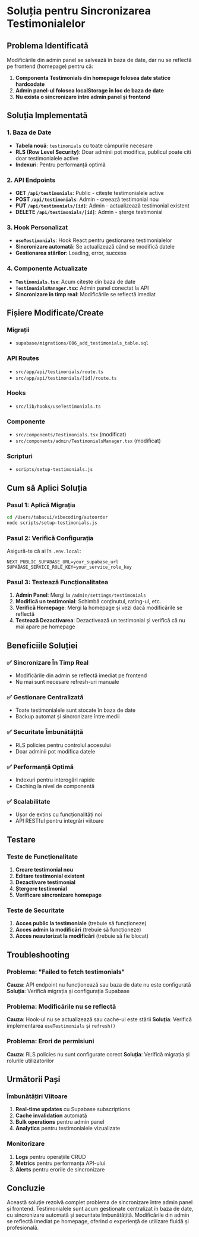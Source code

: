# Soluția pentru Sincronizarea Testimonialelor

## Problema Identificată

Modificările din admin panel se salvează în baza de date, dar nu se reflectă pe frontend (homepage) pentru că:

1. **Componenta Testimonials din homepage folosea date statice hardcodate**
2. **Admin panel-ul folosea localStorage în loc de baza de date**
3. **Nu exista o sincronizare între admin panel și frontend**

## Soluția Implementată

### 1. Baza de Date
- **Tabela nouă**: `testimonials` cu toate câmpurile necesare
- **RLS (Row Level Security)**: Doar adminii pot modifica, publicul poate citi doar testimonialele active
- **Indexuri**: Pentru performanță optimă

### 2. API Endpoints
- **GET `/api/testimonials`**: Public - citește testimonialele active
- **POST `/api/testimonials`**: Admin - creează testimonial nou
- **PUT `/api/testimonials/[id]`**: Admin - actualizează testimonial existent
- **DELETE `/api/testimonials/[id]`**: Admin - șterge testimonial

### 3. Hook Personalizat
- **`useTestimonials`**: Hook React pentru gestionarea testimonialelor
- **Sincronizare automată**: Se actualizează când se modifică datele
- **Gestionarea stărilor**: Loading, error, success

### 4. Componente Actualizate
- **`Testimonials.tsx`**: Acum citește din baza de date
- **`TestimonialsManager.tsx`**: Admin panel conectat la API
- **Sincronizare în timp real**: Modificările se reflectă imediat

## Fișiere Modificate/Create

### Migrații
- `supabase/migrations/006_add_testimonials_table.sql`

### API Routes
- `src/app/api/testimonials/route.ts`
- `src/app/api/testimonials/[id]/route.ts`

### Hooks
- `src/lib/hooks/useTestimonials.ts`

### Componente
- `src/components/Testimonials.tsx` (modificat)
- `src/components/admin/TestimonialsManager.tsx` (modificat)

### Scripturi
- `scripts/setup-testimonials.js`

## Cum să Aplici Soluția

### Pasul 1: Aplică Migrația
```bash
cd /Users/tabacui/vibecoding/autoorder
node scripts/setup-testimonials.js
```

### Pasul 2: Verifică Configurația
Asigură-te că ai în `.env.local`:
```env
NEXT_PUBLIC_SUPABASE_URL=your_supabase_url
SUPABASE_SERVICE_ROLE_KEY=your_service_role_key
```

### Pasul 3: Testează Funcționalitatea
1. **Admin Panel**: Mergi la `/admin/settings/testimonials`
2. **Modifică un testimonial**: Schimbă conținutul, rating-ul, etc.
3. **Verifică Homepage**: Mergi la homepage și vezi dacă modificările se reflectă
4. **Testează Dezactivarea**: Dezactivează un testimonial și verifică că nu mai apare pe homepage

## Beneficiile Soluției

### ✅ Sincronizare În Timp Real
- Modificările din admin se reflectă imediat pe frontend
- Nu mai sunt necesare refresh-uri manuale

### ✅ Gestionare Centralizată
- Toate testimonialele sunt stocate în baza de date
- Backup automat și sincronizare între medii

### ✅ Securitate Îmbunătățită
- RLS policies pentru controlul accesului
- Doar adminii pot modifica datele

### ✅ Performanță Optimă
- Indexuri pentru interogări rapide
- Caching la nivel de componentă

### ✅ Scalabilitate
- Ușor de extins cu funcționalități noi
- API RESTful pentru integrări viitoare

## Testare

### Teste de Funcționalitate
1. **Creare testimonial nou**
2. **Editare testimonial existent**
3. **Dezactivare testimonial**
4. **Ștergere testimonial**
5. **Verificare sincronizare homepage**

### Teste de Securitate
1. **Acces public la testimoniale** (trebuie să funcționeze)
2. **Acces admin la modificări** (trebuie să funcționeze)
3. **Acces neautorizat la modificări** (trebuie să fie blocat)

## Troubleshooting

### Problema: "Failed to fetch testimonials"
**Cauza**: API endpoint nu funcționează sau baza de date nu este configurată
**Soluția**: Verifică migrația și configurația Supabase

### Problema: Modificările nu se reflectă
**Cauza**: Hook-ul nu se actualizează sau cache-ul este stării
**Soluția**: Verifică implementarea `useTestimonials` și `refresh()`

### Problema: Erori de permisiuni
**Cauza**: RLS policies nu sunt configurate corect
**Soluția**: Verifică migrația și rolurile utilizatorilor

## Următorii Pași

### Îmbunătățiri Viitoare
1. **Real-time updates** cu Supabase subscriptions
2. **Cache invalidation** automată
3. **Bulk operations** pentru admin panel
4. **Analytics** pentru testimonialele vizualizate

### Monitorizare
1. **Logs** pentru operațiile CRUD
2. **Metrics** pentru performanța API-ului
3. **Alerts** pentru erorile de sincronizare

## Concluzie

Această soluție rezolvă complet problema de sincronizare între admin panel și frontend. Testimonialele sunt acum gestionate centralizat în baza de date, cu sincronizare automată și securitate îmbunătățită. Modificările din admin se reflectă imediat pe homepage, oferind o experiență de utilizare fluidă și profesională.
